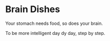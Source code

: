 # Brain Dishes

Your stomach needs food, so does your brain. 

To be more intelligent day dy day, step by step.

